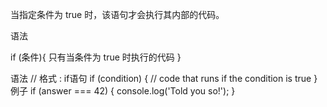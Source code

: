 当指定条件为 true 时，该语句才会执行其内部的代码。

语法

if (条件){
  只有当条件为 true 时执行的代码
}




语法
// 格式 : if语句
if (condition) {
  // code that runs if the condition is true
}
例子
if (answer === 42) {
  console.log('Told you so!');
}